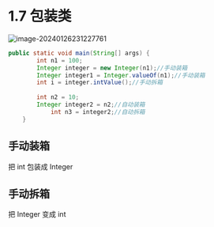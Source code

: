 # 1.7 包装类

![image-20240126231227761](https://csnotes.oss-cn-beijing.aliyuncs.com/photos/image-20240126231227761.png)

```java
public static void main(String[] args) {
        int n1 = 100;
        Integer integer = new Integer(n1);//手动装箱
        Integer integer1 = Integer.valueOf(n1);//手动装箱
        int i = integer.intValue();//手动拆箱
  
        int n2 = 10;
        Integer integer2 = n2;//自动装箱
  			int n3 = integer2;//自动拆箱
    }
```

## 手动装箱

把 int 包装成 Integer

## 手动拆箱

把 Integer 变成 int